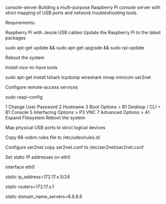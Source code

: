 console-server
Building a multi-purpose Raspberry Pi console server with strict mapping of USB ports and network troubleshooting tools.

Requirements:

Raspberry Pi with Jessie
USB cables
Update the Raspberry Pi to the latest packages

sudo apt-get update && sudo apt-get upgrade && sudo rpi-update

Reboot the system

Install nice-to-have tools

sudo apt-get install tshark tcpdump wireshark nmap minicom ser2net

Configure remote-access services

sudo raspi-config

1 Change User Password
2 Hostname
3 Boot Options > B1 Desktop / CLI > B1 Console
5 Interfacing Options > P3 VNC
7 Advanced Options > A1 Expand Filesystem
Reboot the system

Map physical USB ports to strict logical devices

Copy 88-oobm.rules file to /etc/udev/rules.d/

Configure ser2net copy ser2net.conf to /etc/ser2net/ser2net.conf

Set static IP addresses on eth0

interface eth0

static ip_address=172.17.x.5/24

static routers=172.17.x.1

static domain_name_servers=8.8.8.8
